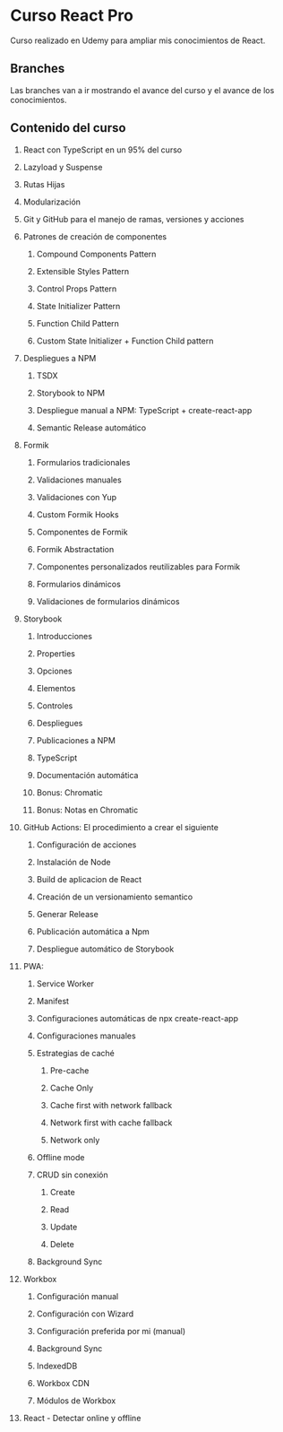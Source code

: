 # Curso React Pro

Curso realizado en Udemy para ampliar mis conocimientos de React.

## Branches

Las branches van a ir mostrando el avance del curso y el avance de los conocimientos.

## Contenido del curso

1. React con TypeScript en un 95% del curso

2. Lazyload y Suspense

3. Rutas Hijas

4. Modularización

5. Git y GitHub para el manejo de ramas, versiones y acciones

6. Patrones de creación de componentes

   1. Compound Components Pattern

   2. Extensible Styles Pattern

   3. Control Props Pattern

   4. State Initializer Pattern

   5. Function Child Pattern

   6. Custom State Initializer + Function Child pattern

7. Despliegues a NPM

   1. TSDX

   2. Storybook to NPM

   3. Despliegue manual a NPM: TypeScript + create-react-app

   4. Semantic Release automático

8. Formik

   1. Formularios tradicionales

   2. Validaciones manuales

   3. Validaciones con Yup

   4. Custom Formik Hooks

   5. Componentes de Formik

   6. Formik Abstractation

   7. Componentes personalizados reutilizables para Formik

   8. Formularios dinámicos

   9. Validaciones de formularios dinámicos

9. Storybook

   1. Introducciones

   2. Properties

   3. Opciones

   4. Elementos

   5. Controles

   6. Despliegues

   7. Publicaciones a NPM

   8. TypeScript

   9. Documentación automática

   10. Bonus: Chromatic

   11. Bonus: Notas en Chromatic

10. GitHub Actions: El procedimiento a crear el siguiente

    1. Configuración de acciones

    2. Instalación de Node

    3. Build de aplicacion de React

    4. Creación de un versionamiento semantico

    5. Generar Release

    6. Publicación automática a Npm

    7. Despliegue automático de Storybook

11. PWA:

    1. Service Worker

    2. Manifest

    3. Configuraciones automáticas de npx create-react-app

    4. Configuraciones manuales

    5. Estrategias de caché

       1. Pre-cache

       2. Cache Only

       3. Cache first with network fallback

       4. Network first with cache fallback

       5. Network only

    6. Offline mode

    7. CRUD sin conexión

       1. Create

       2. Read

       3. Update

       4. Delete

    8. Background Sync

12. Workbox

    1. Configuración manual

    2. Configuración con Wizard

    3. Configuración preferida por mi (manual)

    4. Background Sync

    5. IndexedDB

    6. Workbox CDN

    7. Módulos de Workbox

13. React - Detectar online y offline
